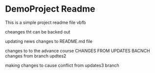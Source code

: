 # DemoProject Readme

This is a simple project readme file vbfb

cheanges tht can be backed out

updating news changes to README.md file

changes to to the advance course 
CHANGES FROM UPDATES BACNCH
changes from branch updtes2

making changes to cause conflict  from updates3 branch